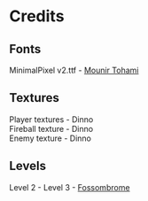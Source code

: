 # Credits

## Fonts
MinimalPixel v2.ttf - [Mounir Tohami](https://mounirtohami.itch.io/minimalpixel-font)

## Textures
Player textures - Dinno <br>
Fireball texture - Dinno <br>
Enemy texture - Dinno

## Levels
Level 2 - 
Level 3 - [Fossombrome](https://github.com/Fossombrome)